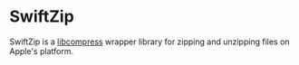 # SwiftZip
SwiftZip is a [libcompress](https://developer.apple.com/documentation/compression/data_compression) wrapper library for zipping and unzipping files on Apple's platform. 



 